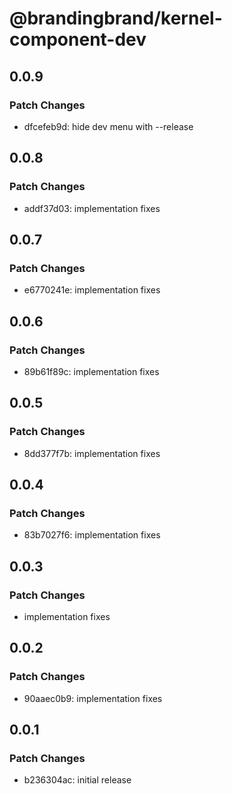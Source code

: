 # @brandingbrand/kernel-component-dev

## 0.0.9

### Patch Changes

- dfcefeb9d: hide dev menu with --release

## 0.0.8

### Patch Changes

- addf37d03: implementation fixes

## 0.0.7

### Patch Changes

- e6770241e: implementation fixes

## 0.0.6

### Patch Changes

- 89b61f89c: implementation fixes

## 0.0.5

### Patch Changes

- 8dd377f7b: implementation fixes

## 0.0.4

### Patch Changes

- 83b7027f6: implementation fixes

## 0.0.3

### Patch Changes

- implementation fixes

## 0.0.2

### Patch Changes

- 90aaec0b9: implementation fixes

## 0.0.1

### Patch Changes

- b236304ac: initial release
